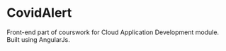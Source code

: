 # CovidAlert

Front-end part of courswork for Cloud Application Development module.  
Built using AngularJs.
